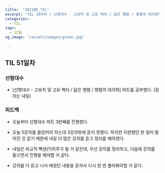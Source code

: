 ```yaml
---
title:  "201206_TIL"
excerpt: "TIL 10주차 / 선형대수 - 고유치 및 고유 벡터 / 닮은 행렬 / 행렬의 대각화"
categories:
  - TIL
tags:
  - 12월
og_image: "/assets/images/green.jpg"
  
---
```

## TIL 51일차

### 선형대수
- [선형대수 - 고유치 및 고유 벡터 / 닮은 행렬 / 행렬의 대각화] 파트를 공부했다. (정리는 내일)


### 피드백
- 오늘부터 선형대수 파트 3번째를 진행했다.
- 오늘 5강의를 들었어야 하는데 3강의밖에 듣지 못했다. 하지만 지원했던 한 일이 떨어진 것 같기 때문에 내일 더 많은 강의를 듣고 정리를 해야겠다.
- 내일은 비교적 빡센(?)하루가 될 거 같은데, 우선 강의를 정리하고, 다음에 강의를 들으면서 진행을 해야할 거 같다.

- 강의를 다 듣고 나서 배웠던 내용을 혼자서 다시 한 번 풀어봐야할 거 같다.